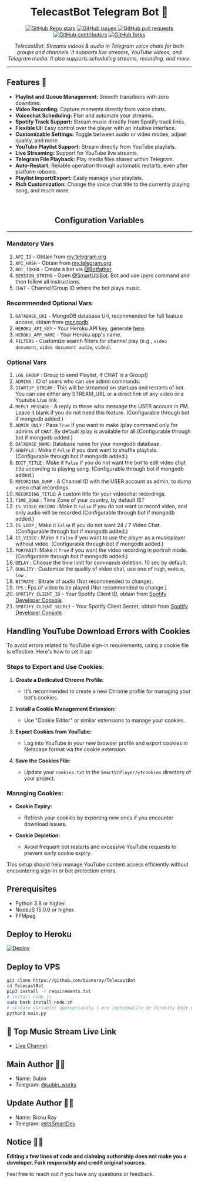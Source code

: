 <h1 align="center">TelecastBot Telegram Bot 🎸</h1>

<p align="center">
  <a href="https://github.com/bisnuray/TelecastBot/stargazers"><img src="https://img.shields.io/github/stars/bisnuray/TelecastBot?color=blue&style=flat" alt="GitHub Repo stars"></a>
  <a href="https://github.com/bisnuray/TelecastBot/issues"><img src="https://img.shields.io/github/issues/bisnuray/TelecastBot" alt="GitHub issues"></a>
  <a href="https://github.com/bisnuray/TelecastBot/pulls"><img src="https://img.shields.io/github/issues-pr/bisnuray/TelecastBot" alt="GitHub pull requests"></a>
  <a href="https://github.com/bisnuray/TelecastBot/graphs/contributors"><img src="https://img.shields.io/github/contributors/bisnuray/TelecastBot?style=flat" alt="GitHub contributors"></a>
  <a href="https://github.com/bisnuray/TelecastBot/network/members"><img src="https://img.shields.io/github/forks/bisnuray/TelecastBot?style=flat" alt="GitHub forks"></a>
</p>

<p align="center">
  <em>TelecastBot: Streams videos & audio in Telegram voice chats for both groups and channels. It supports live streams, YouTube videos, and Telegram media. It also supports scheduling streams, recording, and more.</em>
</p>

---

## Features 🌟

- **Playlist and Queue Management:** Smooth transitions with zero downtime.
- **Video Recording:** Capture moments directly from voice chats.
- **Voicechat Scheduling:** Plan and automate your streams.
- **Spotify Track Support:** Stream music directly from Spotify track links.
- **Flexible UI:** Easy control over the player with an intuitive interface.
- **Customizable Settings:** Toggle between audio or video modes, adjust quality, and more.
- **YouTube Playlist Support:** Stream directly from YouTube playlists.
- **Live Streaming:** Support for YouTube live streams.
- **Telegram File Playback:** Play media files shared within Telegram.
- **Auto-Restart:** Reliable operation through automatic restarts, even after platform reboots.
- **Playlist Import/Export:** Easily manage your playlists.
- **Rich Customization:** Change the voice chat title to the currently playing song, and much more.
<br>
<h2 align="center">Configuration Variables</h2>
<hr>

### Mandatory Vars

1. `API_ID` - Obtain from [my.telegram.org](https://my.telegram.org/)
2. `API_HASH` - Obtain from [my.telegram.org](https://my.telegram.org)
3. `BOT_TOKEN` - Create a bot via [@Botfather](https://telegram.dog/BotFather)
4. `SESSION_STRING` -  Open [@SmartUtilBot](https://t.me/SmartUtilBot). Bot and use /pyro command and then follow all instructions.
5. `CHAT` - Channel/Group ID where the bot plays music.

### Recommended Optional Vars

1. `DATABASE_URI` - MongoDB database Url, recommended for full feature access, obtain from [mongodb](https://cloud.mongodb.com).
2. `HEROKU_API_KEY` - Your Heroku API key, generate [here](https://dashboard.heroku.com/account/applications/authorizations/new).
3. `HEROKU_APP_NAME` - Your Heroku app's name.
4. `FILTERS` - Customize search filters for channel play (e.g., `video document`, `video document audio`, `video`).

### Optional Vars

1. `LOG_GROUP` : Group to send Playlist, if CHAT is a Group()
2. `ADMINS` : ID of users who can use admin commands.
3. `STARTUP_STREAM` : This will be streamed on startups and restarts of bot. You can use either any STREAM_URL or a direct link of any video or a Youtube Live link.
4. `REPLY_MESSAGE` : A reply to those who message the USER account in PM. Leave it blank if you do not need this feature. (Configurable through bot if mongodb added.)
5. `ADMIN_ONLY` : Pass `True` If you want to make /play command only for admins of `CHAT`. By default /play is available for all.(Configurable through bot if mongodb added.)
6. `DATABASE_NAME`: Database name for your mongodb database.
7. `SHUFFLE` : Make it `False` if you dont want to shuffle playlists. (Configurable through bot if mongodb added.)
8. `EDIT_TITLE` : Make it `False` if you do not want the bot to edit video chat title according to playing song. (Configurable through bot if mongodb added.)
9. `RECORDING_DUMP` : A Channel ID with the USER account as admin, to dump video chat recordings.
10. `RECORDING_TITLE`: A custom title for your videochat recordings.
11. `TIME_ZONE` : Time Zone of your country, by default IST
12. `IS_VIDEO_RECORD` : Make it `False` if you do not want to record video, and only audio will be recorded.(Configurable through bot if mongodb added.)
13. `IS_LOOP` ; Make it `False` if you do not want 24 / 7 Video Chat. (Configurable through bot if mongodb added.)
14. `IS_VIDEO` : Make it `False` if you want to use the player as a musicplayer without video. (Configurable through bot if mongodb added.)
15. `PORTRAIT`: Make it `True` if you want the video recording in portrait mode. (Configurable through bot if mongodb added.)
16. `DELAY` : Choose the time limit for commands deletion. 10 sec by default.
18. `QUALITY` : Customize the quality of video chat, use one of `high`, `medium`, `low` . 
19. `BITRATE` : Bitrate of audio (Not recommended to change).
20. `FPS` : Fps of video to be played (Not recommended to change.)
21. `SPOTIFY_CLIENT_ID` - Your Spotify Client ID, obtain from [Spotify Developer Console](https://developer.spotify.com/dashboard/).
22. `SPOTIFY_CLIENT_SECRET` - Your Spotify Client Secret, obtain from [Spotify Developer Console](https://developer.spotify.com/dashboard/).

## Handling YouTube Download Errors with Cookies

To avoid errors related to YouTube sign-in requirements, using a cookie file is effective. Here's how to set it up:

### Steps to Export and Use Cookies:

1. **Create a Dedicated Chrome Profile:**
   - It's recommended to create a new Chrome profile for managing your bot's cookies.

2. **Install a Cookie Management Extension:**
   - Use "Cookie Editor" or similar extensions to manage your cookies.

3. **Export Cookies from YouTube:**
   - Log into YouTube in your new browser profile and export cookies in Netscape format via the cookie extension.

4. **Save the Cookies File:**
   - Update your `cookies.txt` in the `SmartVCPlayer/ytcookies` directory of your project.

### Managing Cookies:

- **Cookie Expiry:**
  - Refresh your cookies by exporting new ones if you encounter download issues.

- **Cookie Depletion:**
  - Avoid frequent bot restarts and excessive YouTube requests to prevent early cookie expiry.

This setup should help manage YouTube content access efficiently without encountering sign-in or bot protection errors.

## Prerequisites

- Python 3.8 or higher.
- NodeJS 15.0.0 or higher.
- FFMpeg

## Deploy to Heroku

[![Deploy](https://www.herokucdn.com/deploy/button.svg)](https://www.heroku.com/deploy/?template=https://github.com/bisnuray/SmartVCPlayer)

## Deploy to VPS

```sh
git clone https://github.com/bisnuray/TelecastBot
cd TelecastBot
pip3 install -r requirements.txt
# install node js
sudo bash install_node.sh
# <Create Variables appropriately (.env [optional])> Or Directly Edit Config.py
python3 main.py
```

## 📌 Top Music Stream Live Link

- [Live Channel](https://telegra.ph/Top-Music-Stream-Live-Link-02-02).

## Main Author 🧑‍💻

- Name: Subin
- Telegram: [@subin_works](https://t.me/subin_works)

## Update Author 🧑‍💻

- Name: Bisnu Ray
- Telegram: [@itsSmartDev](https://t.me/itsSmartDev)

## Notice 🔔🔔

<b>Editing a few lines of code and claiming authorship does not make you a developer. Fork responsibly and credit original sources.</b>

Feel free to reach out if you have any questions or feedback.

